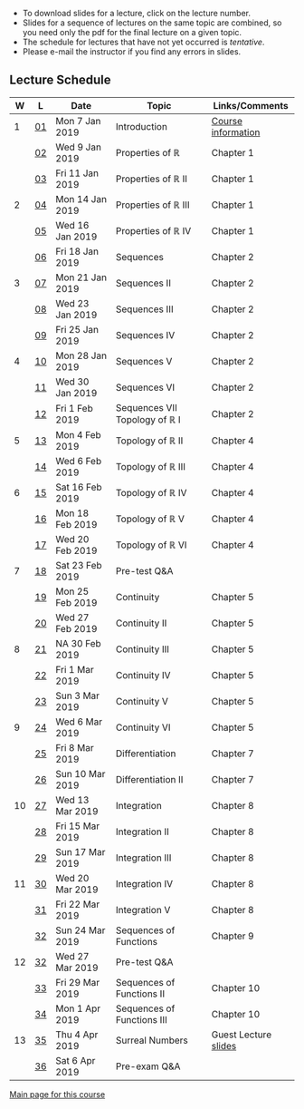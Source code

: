 * To download slides for a lecture, click on the lecture number.
* Slides for a sequence of lectures on the same topic are combined, so you need only the pdf for the final lecture on a given topic.
* The schedule for lectures that have not yet occurred is _tentative_.
* Please e-mail the instructor if you find any errors in slides.

## Lecture Schedule

| W | L | Date | Topic | Links/Comments |
|---|---|------|-------|----------------|
| 1 | [01](3al01_2019.pdf) | Mon 7 Jan 2019 | Introduction |  [Course information](../handouts/3ainfo_2019.pdf) |
|  | [02](3al02_2019.pdf) | Wed 9 Jan 2019 | Properties of &#8477; |  Chapter 1 |
|  | [03](3al03_2019.pdf) | Fri 11 Jan 2019 | Properties of &#8477; II |  Chapter 1 |
| 2 | [04](3al04_2019.pdf) | Mon 14 Jan 2019 | Properties of &#8477; III |  Chapter 1 |
|  | [05](3al05_2019.pdf) | Wed 16 Jan 2019 | Properties of &#8477; IV |  Chapter 1 |
|  | [06](3al06_2019.pdf) | Fri 18 Jan 2019 | Sequences |  Chapter 2 |
| 3 | [07](3al07_2019.pdf) | Mon 21 Jan 2019 | Sequences II |  Chapter 2 |
|  | [08](3al08_2019.pdf) | Wed 23 Jan 2019 | Sequences III |  Chapter 2 |
|  | [09](3al09_2019.pdf) | Fri 25 Jan 2019 | Sequences IV |  Chapter 2 |
| 4 | [10](3al10_2019.pdf) | Mon 28 Jan 2019 | Sequences V |  Chapter 2 |
|  | [11](3al11_2019.pdf) | Wed 30 Jan 2019 | Sequences VI |  Chapter 2 |
|  | [12](3al12_2019.pdf) | Fri 1 Feb 2019 | Sequences VII<br>Topology of &#8477; I |  Chapter 2 |
| 5 | [13](3al13_2019.pdf) | Mon 4 Feb 2019 | Topology of &#8477; II | Chapter 4 |
|  | [14](3al14_2019.pdf) | Wed 6 Feb 2019 | Topology of &#8477; III | Chapter 4 |
| 6 | [15](3al15_2019.pdf) | Sat 16 Feb 2019 | Topology of &#8477; IV | Chapter 4 |
|  | [16](3al16_2019.pdf) | Mon 18 Feb 2019 | Topology of &#8477; V | Chapter 4 |
|  | [17](3al17_2019.pdf) | Wed 20 Feb 2019 | Topology of &#8477; VI | Chapter 4 |
| 7 | [18](3al18_2019.pdf) | Sat 23 Feb 2019 | Pre-test Q&A |  |
|  | [19](3al19_2019.pdf) | Mon 25 Feb 2019 | Continuity | Chapter 5 |
|  | [20](3al20_2019.pdf) | Wed 27 Feb 2019 | Continuity II | Chapter 5 |
| 8 | [21](3al21_2019.pdf) | NA 30 Feb 2019 | Continuity III | Chapter 5 |
|  | [22](3al22_2019.pdf) | Fri 1 Mar 2019 | Continuity IV | Chapter 5 |
|  | [23](3al23_2019.pdf) | Sun 3 Mar 2019 | Continuity V | Chapter 5 |
| 9 | [24](3al24_2019.pdf) | Wed 6 Mar 2019 | Continuity VI | Chapter 5 |
|  | [25](3al25_2019.pdf) | Fri 8 Mar 2019 | Differentiation | Chapter 7 |
|  | [26](3al26_2019.pdf) | Sun 10 Mar 2019 | Differentiation II | Chapter 7 |
| 10 | [27](3al27_2019.pdf) | Wed 13 Mar 2019 | Integration | Chapter 8 |
|  | [28](3al28_2019.pdf) | Fri 15 Mar 2019 | Integration II | Chapter 8 |
|  | [29](3al29_2019.pdf) | Sun 17 Mar 2019 | Integration III | Chapter 8 |
| 11 | [30](3al30_2019.pdf) | Wed 20 Mar 2019 | Integration IV | Chapter 8 |
|  | [31](3al31_2019.pdf) | Fri 22 Mar 2019 | Integration V | Chapter 8 |
|  | [32](3al32_2019.pdf) | Sun 24 Mar 2019 | Sequences of Functions | Chapter 9 |
| 12 | [32](3al32_2019.pdf) | Wed 27 Mar 2019 | Pre-test Q&A |  |
|  | [33](3al33_2019.pdf) | Fri 29 Mar 2019 | Sequences of Functions II | Chapter 10 |
|  | [34](3al34_2019.pdf) | Mon 1 Apr 2019 | Sequences of Functions III | Chapter 10 |
| 13 | [35](3al35_2019.pdf) | Thu 4 Apr 2019 | Surreal Numbers | Guest Lecture<br>[slides](./surreal2019.pdf) |
|  | [36](3al36_2019.pdf) | Sat 6 Apr 2019 | Pre-exam Q&A |  |

[Main page for this course](https://davidearn.github.io/math3a/)
